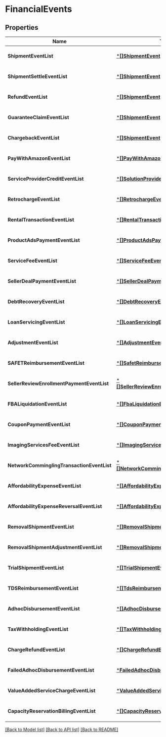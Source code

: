 # FinancialEvents

## Properties
Name | Type | Description | Notes
------------ | ------------- | ------------- | -------------
**ShipmentEventList** | [***[]ShipmentEvent**](array.md) |  | [optional] [default to null]
**ShipmentSettleEventList** | [***[]ShipmentEvent**](array.md) |  | [optional] [default to null]
**RefundEventList** | [***[]ShipmentEvent**](array.md) |  | [optional] [default to null]
**GuaranteeClaimEventList** | [***[]ShipmentEvent**](array.md) |  | [optional] [default to null]
**ChargebackEventList** | [***[]ShipmentEvent**](array.md) |  | [optional] [default to null]
**PayWithAmazonEventList** | [***[]PayWithAmazonEvent**](array.md) |  | [optional] [default to null]
**ServiceProviderCreditEventList** | [***[]SolutionProviderCreditEvent**](array.md) |  | [optional] [default to null]
**RetrochargeEventList** | [***[]RetrochargeEvent**](array.md) |  | [optional] [default to null]
**RentalTransactionEventList** | [***[]RentalTransactionEvent**](array.md) |  | [optional] [default to null]
**ProductAdsPaymentEventList** | [***[]ProductAdsPaymentEvent**](array.md) |  | [optional] [default to null]
**ServiceFeeEventList** | [***[]ServiceFeeEvent**](array.md) |  | [optional] [default to null]
**SellerDealPaymentEventList** | [***[]SellerDealPaymentEvent**](array.md) |  | [optional] [default to null]
**DebtRecoveryEventList** | [***[]DebtRecoveryEvent**](array.md) |  | [optional] [default to null]
**LoanServicingEventList** | [***[]LoanServicingEvent**](array.md) |  | [optional] [default to null]
**AdjustmentEventList** | [***[]AdjustmentEvent**](array.md) |  | [optional] [default to null]
**SAFETReimbursementEventList** | [***[]SafetReimbursementEvent**](array.md) |  | [optional] [default to null]
**SellerReviewEnrollmentPaymentEventList** | [***[]SellerReviewEnrollmentPaymentEvent**](array.md) |  | [optional] [default to null]
**FBALiquidationEventList** | [***[]FbaLiquidationEvent**](array.md) |  | [optional] [default to null]
**CouponPaymentEventList** | [***[]CouponPaymentEvent**](array.md) |  | [optional] [default to null]
**ImagingServicesFeeEventList** | [***[]ImagingServicesFeeEvent**](array.md) |  | [optional] [default to null]
**NetworkComminglingTransactionEventList** | [***[]NetworkComminglingTransactionEvent**](array.md) |  | [optional] [default to null]
**AffordabilityExpenseEventList** | [***[]AffordabilityExpenseEvent**](array.md) |  | [optional] [default to null]
**AffordabilityExpenseReversalEventList** | [***[]AffordabilityExpenseEvent**](array.md) |  | [optional] [default to null]
**RemovalShipmentEventList** | [***[]RemovalShipmentEvent**](array.md) |  | [optional] [default to null]
**RemovalShipmentAdjustmentEventList** | [***[]RemovalShipmentAdjustmentEvent**](array.md) |  | [optional] [default to null]
**TrialShipmentEventList** | [***[]TrialShipmentEvent**](array.md) |  | [optional] [default to null]
**TDSReimbursementEventList** | [***[]TdsReimbursementEvent**](array.md) |  | [optional] [default to null]
**AdhocDisbursementEventList** | [***[]AdhocDisbursementEvent**](array.md) |  | [optional] [default to null]
**TaxWithholdingEventList** | [***[]TaxWithholdingEvent**](array.md) |  | [optional] [default to null]
**ChargeRefundEventList** | [***[]ChargeRefundEvent**](array.md) |  | [optional] [default to null]
**FailedAdhocDisbursementEventList** | [***FailedAdhocDisbursementEventList**](FailedAdhocDisbursementEventList.md) |  | [optional] [default to null]
**ValueAddedServiceChargeEventList** | [***ValueAddedServiceChargeEventList**](ValueAddedServiceChargeEventList.md) |  | [optional] [default to null]
**CapacityReservationBillingEventList** | [***[]CapacityReservationBillingEvent**](array.md) |  | [optional] [default to null]

[[Back to Model list]](../README.md#documentation-for-models) [[Back to API list]](../README.md#documentation-for-api-endpoints) [[Back to README]](../README.md)

